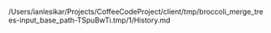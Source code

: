 /Users/ianlesikar/Projects/CoffeeCodeProject/client/tmp/broccoli_merge_trees-input_base_path-TSpuBwTi.tmp/1/History.md